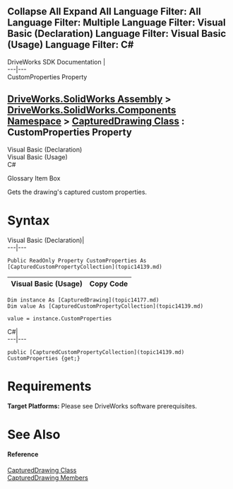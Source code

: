 Collapse All Expand All Language Filter: All  Language Filter: Multiple  Language Filter: Visual Basic (Declaration) Language Filter: Visual Basic (Usage) Language Filter: C#  
---  
DriveWorks SDK Documentation  |   
---|---  
CustomProperties Property   
  
[DriveWorks.SolidWorks Assembly](topic13342.md) > [DriveWorks.SolidWorks.Components Namespace](topic13925.md) > [CapturedDrawing Class](topic14177.md) : CustomProperties Property  
---  
  
Visual Basic (Declaration)    
Visual Basic (Usage)    
C# 

Glossary Item Box

Gets the drawing's captured custom properties. 

# Syntax

Visual Basic (Declaration)|   
---|---  
      
    
    Public ReadOnly Property CustomProperties As [CapturedCustomPropertyCollection](topic14139.md)  
  
Visual Basic (Usage)| Copy Code  
---|---  
      
    
    Dim instance As [CapturedDrawing](topic14177.md)
    Dim value As [CapturedCustomPropertyCollection](topic14139.md)
     
    value = instance.CustomProperties  
  
C#|   
---|---  
      
    
    public [CapturedCustomPropertyCollection](topic14139.md) CustomProperties {get;}  
  
# Requirements

**Target Platforms:** Please see DriveWorks software prerequisites.

# See Also

#### Reference

[CapturedDrawing Class](topic14177.md)   
[CapturedDrawing Members](topic14178.md)


